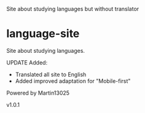 Site about studying languages but without translator
# language-site
Site about studying languages. 

UPDATE
Added:
  + Translated all site to English
  + Added improved adaptation for "Mobile-first"

Powered by Martin13025

v1.0.1

